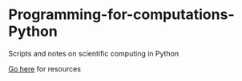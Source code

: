 # Programming-for-computations-Python
Scripts and notes on scientific computing in Python

[Go here](https://github.com/hplgit/prog4comp) for resources
